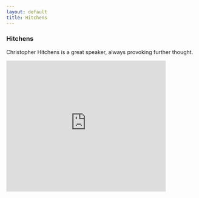 ```yaml
---
layout: default
title: Hitchens
---
```


### Hitchens

Christopher Hitchens is a great speaker, always provoking further thought.

<iframe width="420" height="345" frameborder="0" allowfullscreen src="https://www.youtube.com/embed/jyoOfRog1EM"></iframe>
